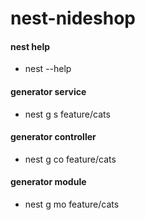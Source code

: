 # nest-nideshop


#### nest help
- nest --help

#### generator service
- nest g s feature/cats

#### generator controller
- nest g co feature/cats

#### generator module
- nest g mo feature/cats
